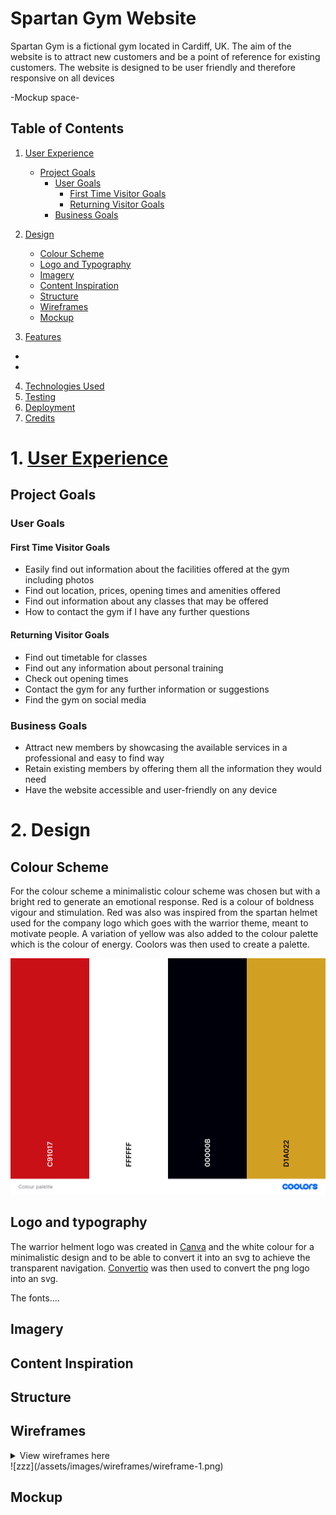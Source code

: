 # Spartan Gym Website

Spartan Gym is a fictional gym located in Cardiff, UK. The aim of the website is to attract new customers and be a point of reference for existing customers. The website is designed to be user friendly and therefore responsive on all devices

-Mockup space-

## Table of Contents
1.	[User Experience](#1-user-experience)
    * [Project Goals](#project-goals)
      * [User Goals](#user-goals)
        * [First Time Visitor Goals](#first-time-visitor-goals)
        * [Returning Visitor Goals](#returning-visitor-goals)
      * [Business Goals](#business-goals)

2.	[Design](#2-design)
    * [Colour Scheme]()
    * [Logo and Typography]()
    * [Imagery]()
    * [Content Inspiration]()
    * [Structure]()
    * [Wireframes]()
    * [Mockup]()

3.	[Features]()
* 
* 	 
4.	[Technologies Used]()
5.	[Testing]()
6.	[Deployment]()
7.	[Credits]()


# 1. [User Experience]()

## Project Goals

### User Goals

#### First Time Visitor Goals
* Easily find out information about the facilities offered at the gym including photos
* Find out location, prices, opening times and amenities offered
* Find out information about any classes that may be offered
* How to contact the gym if I have any further questions

#### Returning Visitor Goals
* Find out timetable for classes
* Find out any information about personal training
* Check out opening times
* Contact the gym for any further information or suggestions
* Find the gym on social media


### Business Goals
* Attract new members by showcasing the available services in a professional and easy to find way
* Retain existing members by offering them all the information they would need
* Have the website accessible and user-friendly on any device



# 2. Design

## Colour Scheme

For the colour scheme a minimalistic colour scheme was chosen but with a bright red to generate an emotional response. Red is a colour of boldness vigour and stimulation. Red was also was inspired from the spartan helmet used for the company logo which goes with the warrior theme, meant to motivate people. A variation of yellow was also added to the colour palette which is the colour of energy. Coolors was then used to create a palette. 

![colour palette](/assets/images/colour-palette.png)

## Logo and typography

The warrior helment logo was created in [Canva](https://www.canva.com/) and the white colour for a minimalistic design and to be able to convert it into an svg to achieve the transparent navigation. [Convertio](https://convertio.co/png-svg/) was then used to convert the png logo into an svg.

The fonts....

## Imagery


## Content Inspiration


## Structure


## Wireframes

<details><summary>View wireframes here</summary>
<img src="/assets/images/wireframes/wireframe-1.png">
<img src="/assets/images/wireframes/wireframe-2.png">
<img src="/assets/images/wireframes/wireframe-3.png">
<img src="/assets/images/wireframes/wireframe-4.png">
<img src="/assets/images/wireframes/wireframe-5.png">
</details>
![zzz](/assets/images/wireframes/wireframe-1.png)


## Mockup
